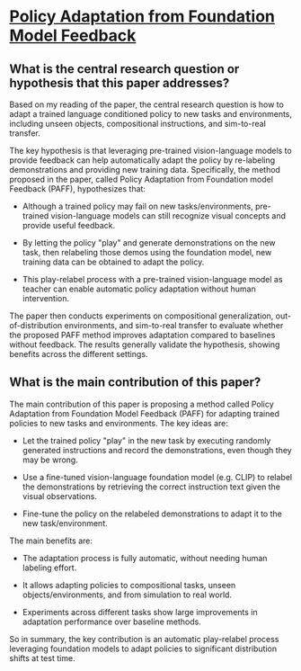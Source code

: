 # [Policy Adaptation from Foundation Model Feedback](https://arxiv.org/abs/2212.07398)

## What is the central research question or hypothesis that this paper addresses?

 Based on my reading of the paper, the central research question is how to adapt a trained language conditioned policy to new tasks and environments, including unseen objects, compositional instructions, and sim-to-real transfer. 

The key hypothesis is that leveraging pre-trained vision-language models to provide feedback can help automatically adapt the policy by re-labeling demonstrations and providing new training data. Specifically, the method proposed in the paper, called Policy Adaptation from Foundation model Feedback (PAFF), hypothesizes that:

- Although a trained policy may fail on new tasks/environments, pre-trained vision-language models can still recognize visual concepts and provide useful feedback.

- By letting the policy "play" and generate demonstrations on the new task, then relabeling those demos using the foundation model, new training data can be obtained to adapt the policy.

- This play-relabel process with a pre-trained vision-language model as teacher can enable automatic policy adaptation without human intervention.

The paper then conducts experiments on compositional generalization, out-of-distribution environments, and sim-to-real transfer to evaluate whether the proposed PAFF method improves adaptation compared to baselines without feedback. The results generally validate the hypothesis, showing benefits across the different settings.


## What is the main contribution of this paper?

 The main contribution of this paper is proposing a method called Policy Adaptation from Foundation Model Feedback (PAFF) for adapting trained policies to new tasks and environments. The key ideas are:

- Let the trained policy "play" in the new task by executing randomly generated instructions and record the demonstrations, even though they may be wrong. 

- Use a fine-tuned vision-language foundation model (e.g. CLIP) to relabel the demonstrations by retrieving the correct instruction text given the visual observations.

- Fine-tune the policy on the relabeled demonstrations to adapt it to the new task/environment. 

The main benefits are:

- The adaptation process is fully automatic, without needing human labeling effort.

- It allows adapting policies to compositional tasks, unseen objects/environments, and from simulation to real world. 

- Experiments across different tasks show large improvements in adaptation performance over baseline methods.

So in summary, the key contribution is an automatic play-relabel process leveraging foundation models to adapt policies to significant distribution shifts at test time.

